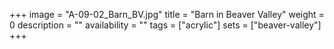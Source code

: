 +++
image = "A-09-02_Barn_BV.jpg"
title = "Barn in Beaver Valley"
weight = 0
description = ""
availability = ""
tags = ["acrylic"]
sets = ["beaver-valley"]
+++
